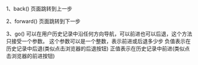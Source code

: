 1、back() 页面跳转到上一步

2、forward() 页面跳转到下一步

3、go() 可以在用户历史记录中沿任何方向导航，可以前进也可以后退，这个方法只接受一个参数。
        这个参数可以是一个整数，表示前进或后退多少步
        负值表示在历史记录中后退(类似点击浏览器的后退按钮)
        正值表示在历史记录中前进(类似点击浏览器的前进按钮)